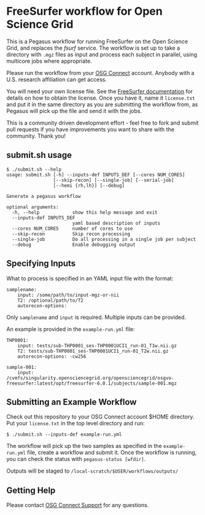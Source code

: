 # FreeSurfer workflow for Open Science Grid

This is a Pegasus workflow for running FreeSurfer on the Open Science Grid, and replaces the *fsurf* service. The workflow is set up to take a directory with `.mgz` files as input and process each subject in parallel, using multicore jobs where appropriate.

Please run the workflow from your [OSG Connect](https://osgconnect.net/) account. Anybody with a U.S. research affiliation can get access.

You will need your own license file. See the [FreeSurfer documentation](https://surfer.nmr.mgh.harvard.edu/fswiki/DownloadAndInstall#License) for details on how to obtain the license. Once you have it, name it `license.txt` and put it in the same directory as you are submitting the workflow from, as Pegasus will pick up the file and send it with the jobs.

This is a community driven development effort - feel free to fork and submit pull requests if you have improvements you want to share with the community. Thank you!

## submit.sh usage

```
$ ./submit.sh --help
usage: submit.sh [-h] --inputs-def INPUTS_DEF [--cores NUM_CORES]
                 [--skip-recon] [--single-job] [--serial-job]
                 [--hemi {rh,lh}] [--debug]

Generate a pegasus workflow

optional arguments:
  -h, --help            show this help message and exit
  --inputs-def INPUTS_DEF
                        yaml based description of inputs
  --cores NUM_CORES     number of cores to use
  --skip-recon          Skip recon processing
  --single-job          Do all processing in a single job per subject
  --debug               Enable debugging output

```

## Specifying Inputs

What to process is specified in an YAML input file with the format:

```
samplename:
    input: /some/path/to/input-mgz-or-nii
    T2: /optional/path/to/T2
    autorecon-options: 
```

Only `samplename` and `input` is required. Multiple inputs can be provided.

An example is provided in the `example-run.yml` file:

```
THP0001:
    input: tests/sub-THP0001_ses-THP0001UCI1_run-01_T1w.nii.gz
    T2: tests/sub-THP0001_ses-THP0001UCI1_run-01_T2w.nii.gz
    autorecon-options: -cw256

sample-001:
    input: /cvmfs/singularity.opensciencegrid.org/opensciencegrid/osgvo-freesurfer:latest/opt/freesurfer-6.0.1/subjects/sample-001.mgz

```


## Submitting an Example Workflow

Check out this repository to your OSG Connect account $HOME directory. Put your `license.txt` in the top level directory and run:

```
$ ./submit.sh --inputs-def example-run.yml
```

The workflow will pick up the two samples as specified in the `example-run.yml` file, create a workflow and submit it. Once the workflow is running, you can check the status with `pegasus-status [wfdir]`. 

Outputs will be staged to `/local-scratch/$USER/workflows/outputs/`

## Getting Help

Please contact [OSG Connect Support](https://osgconnect.net) for any questions.


